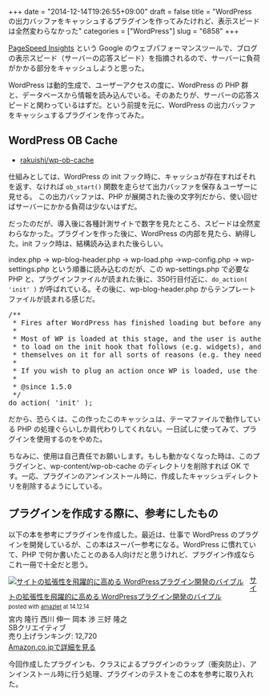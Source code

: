 +++
date = "2014-12-14T19:26:55+09:00"
draft = false
title = "WordPress の出力バッファをキャッシュするプラグインを作ってみたけれど、表示スピードは全然変わらなかった"
categories = ["WordPress"]
slug = "6858"
+++

<a href="https://developers.google.com/speed/pagespeed/insights/" target="_blank">PageSpeed Insights</a> という Google のウェブパフォーマンスツールで、ブログの表示スピード（サーバーの応答スピード）を指摘されるので、サーバーに負荷がかかる部分をキャッシュしようと思った。

WordPress は動的生成で、ユーザーアクセスの度に、WordPress の PHP 群と、データベースから情報を読み込んでいる。そのあたりが、サーバーの応答スピードと関わっているはずだ。という前提を元に、WordPress の出力バッファをキャッシュするプラグインを作ってみた。

<h2>WordPress OB Cache</h2>

<ul><li><a href="https://github.com/rakuishi/wp-ob-cache" target="_blank">rakuishi/wp-ob-cache</a></li></ul>

仕組みとしては、WordPress の init フック時に、キャッシュが存在すればそれを返す、なければ <code>ob_start()</code> 関数を走らせて出力バッファを保存＆ユーザーに見せる。 この出力バッファは、PHP が展開された後の文字列だから、使い回せばサーバーにかかる負荷は少ないはずだ。

だったのだが、導入後に各種計測サイトで数字を見たところ、スピードは全然変わらなかった。プラグインを作った後に、WordPress の内部を見たら、納得した。init フック時は、結構読み込まれた後らしい。

index.php → wp-blog-header.php → wp-load.php →wp-config.php → wp-settings.php という順番に読み込むのだが、この wp-settings.php で必要な PHP と、プラグインファイルが読まれた後に、350行目付近に、<code>do_action( 'init' )</code> が呼ばれている。その後に、wp-blog-header.php からテンプレートファイルが読まれる感じだ。

<pre class="prettyprint">
/**
 * Fires after WordPress has finished loading but before any headers are sent.
 *
 * Most of WP is loaded at this stage, and the user is authenticated. WP continues
 * to load on the init hook that follows (e.g. widgets), and many plugins instantiate
 * themselves on it for all sorts of reasons (e.g. they need a user, a taxonomy, etc.).
 *
 * If you wish to plug an action once WP is loaded, use the wp_loaded hook below.
 *
 * @since 1.5.0
 */
do_action( 'init' );
</pre>

だから、恐らくは、この作ったこのキャッシュは、テーマファイルで動作している PHP の処理ぐらいしか肩代わりしてくれない。一日試しに使ってみて、プラグインを使用するのをやめた。

ちなみに、使用は自己責任でお願いします。もしも動かなくなった時は、このプラグインと、wp-content/wp-ob-cache のディレクトリを削除すれば OK です。一応、プラグインのアンインストール時に、作成したキャッシュディレクトリを削除するようにしている。

<h2>プラグインを作成する際に、参考にしたもの</h2>

以下の本を参考にプラグインを作成した。最近は、仕事で WordPress のプラグインを開発しているが、この本はスーパー参考になる。WordPress に慣れていて、PHP で何か書いたことのある人向けだと思うけれど、プラグイン作成ならこれ一冊で十全だと思う。

<div class="amazlet-box" style="margin-bottom:0px;"><div class="amazlet-image" style="float:left;margin:0px 12px 1px 0px;"><a href="http://www.amazon.co.jp/exec/obidos/ASIN/4797373520/rakuishi-22/ref=nosim/" name="amazletlink" target="_blank"><img src="http://ecx.images-amazon.com/images/I/51ZXuV1mt8L._SL160_.jpg" alt="サイトの拡張性を飛躍的に高める WordPressプラグイン開発のバイブル" style="border: none;" /></a></div><div class="amazlet-info" style="line-height:120%; margin-bottom: 10px"><div class="amazlet-name" style="margin-bottom:10px;line-height:120%"><a href="http://www.amazon.co.jp/exec/obidos/ASIN/4797373520/rakuishi-22/ref=nosim/" name="amazletlink" target="_blank">サイトの拡張性を飛躍的に高める WordPressプラグイン開発のバイブル</a><div class="amazlet-powered-date" style="font-size:80%;margin-top:5px;line-height:120%">posted with <a href="http://www.amazlet.com/" title="amazlet" target="_blank">amazlet</a> at 14.12.14</div></div><div class="amazlet-detail">宮内 隆行 西川 伸一 岡本 渉 三好 隆之 <br />SBクリエイティブ <br />売り上げランキング: 12,720<br /></div><div class="amazlet-sub-info" style="float: left;"><div class="amazlet-link" style="margin-top: 5px"><a href="http://www.amazon.co.jp/exec/obidos/ASIN/4797373520/rakuishi-22/ref=nosim/" name="amazletlink" target="_blank">Amazon.co.jpで詳細を見る</a></div></div></div><div class="amazlet-footer" style="clear: left"></div></div>

今回作成したプラグインも、クラスによるプラグインのラップ（衝突防止）、アンインストール時に行う処理、プラグインのテストをこの本を参考に取り入れた。

